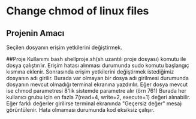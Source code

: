 # Change chmod of linux files
## Projenin Amacı
Seçilen dosyanın erişim yetkilerini değiştirmek.

##Proje Kullanımı
bash shellproje.sh(sh uzantılı proje dosyası) komutu ile dosya çalıştırılır. Erişim hatası alınması durumunda sudo komutu başlangıç kısmına eklenir.
Sonrasında erişim yetkilerini değiştirmek istediğimiz dosyanın adı girilir. Burada var olmayan bir dosya adı girilmesi durumunda dosyanın mevcut olmadığı terminal ekranına yazdırılır.
Eğer dosya mevcut ise chmod parametresi 8'lik sistemde parametre alır (örn 761)
Burada her kullanıcı grubu için en fazla 7(read=4, write=2, execute=1) değeri alınabilir. Eğer farklı değerler girilirse terminal ekranında "Geçersiz değer" mesajı görüntülenir.
Hata olmaması durumunda kod eksiksiz çalışır.
